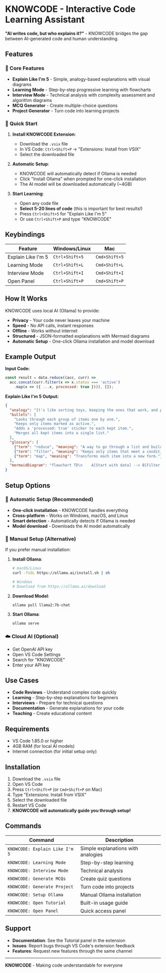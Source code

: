 # KNOWCODE - Interactive Code Learning Assistant

**"AI writes code, but who explains it?"** - KNOWCODE bridges the gap between AI-generated code and human understanding.

## Features

### 🎯 Core Features
- **Explain Like I'm 5** - Simple, analogy-based explanations with visual diagrams
- **Learning Mode** - Step-by-step progressive learning with flowcharts
- **Interview Mode** - Technical analysis with complexity assessment and algorithm diagrams
- **MCQ Generator** - Create multiple-choice questions
- **Project Generator** - Turn code into learning projects

### 🚀 Quick Start
1. **Install KNOWCODE Extension**:
   - Download the `.vsix` file
   - In VS Code: `Ctrl+Shift+P` → "Extensions: Install from VSIX"
   - Select the downloaded file

2. **Automatic Setup**:
   - KNOWCODE will automatically detect if Ollama is needed
   - Click "Install Ollama" when prompted for one-click installation
   - The AI model will be downloaded automatically (~4GB)

3. **Start Learning**:
   - Open any code file
   - **Select 5-20 lines of code** (this is important for best results!)
   - Press `Ctrl+Shift+5` for "Explain Like I'm 5"
   - Or use `Ctrl+Shift+P` and type "KNOWCODE"

## Keybindings

| Feature | Windows/Linux | Mac |
|---------|---------------|-----|
| Explain Like I'm 5 | `Ctrl+Shift+5` | `Cmd+Shift+5` |
| Learning Mode | `Ctrl+Shift+L` | `Cmd+Shift+L` |
| Interview Mode | `Ctrl+Shift+I` | `Cmd+Shift+I` |
| Open Panel | `Ctrl+Shift+P` | `Cmd+Shift+P` |

## How It Works

KNOWCODE uses local AI (Ollama) to provide:
- **Privacy** - Your code never leaves your machine
- **Speed** - No API calls, instant responses
- **Offline** - Works without internet
- **Structured** - JSON-formatted explanations with Mermaid diagrams
- **Automatic Setup** - One-click Ollama installation and model download

## Example Output

**Input Code:**
```javascript
const result = data.reduce((acc, curr) => 
  acc.concat(curr.filter(x => x.status === 'active')
    .map(x => ({ ...x, processed: true }))), []);
```

**Explain Like I'm 5 Output:**
```json
{
  "analogy": "It's like sorting toys, keeping the ones that work, and putting a sticker on them before placing them in one box.",
  "bullets": [
    "Looks through each group of items one by one.",
    "Keeps only items marked as active.",
    "Adds a 'processed: true' sticker to each kept item.",
    "Merges all kept items into a single list."
  ],
  "glossary": [
    {"term": "reduce", "meaning": "A way to go through a list and build one final result."},
    {"term": "filter", "meaning": "Keeps only items that meet a condition."},
    {"term": "map", "meaning": "Transforms each item into a new form."}
  ],
  "mermaidDiagram": "flowchart TD\n    A[Start with data] --> B[Filter active items]\n    B --> C[Add processed sticker]\n    C --> D[Merge into one list]\n    D --> E[Return result]"
}
```

## Setup Options

### 🎯 **Automatic Setup (Recommended)**
- **One-click installation** - KNOWCODE handles everything
- **Cross-platform** - Works on Windows, macOS, and Linux
- **Smart detection** - Automatically detects if Ollama is needed
- **Model download** - Downloads the AI model automatically

### 🔧 **Manual Setup (Alternative)**
If you prefer manual installation:

1. **Install Ollama**:
   ```bash
   # macOS/Linux
   curl -fsSL https://ollama.ai/install.sh | sh
   
   # Windows
   # Download from https://ollama.ai/download
   ```

2. **Download Model**:
   ```bash
   ollama pull llama2:7b-chat
   ```

3. **Start Ollama**:
   ```bash
   ollama serve
   ```

### ☁️ **Cloud AI (Optional)**
- Get OpenAI API key
- Open VS Code Settings
- Search for "KNOWCODE"
- Enter your API key

## Use Cases

- **Code Reviews** - Understand complex code quickly
- **Learning** - Step-by-step explanations for beginners
- **Interviews** - Prepare for technical questions
- **Documentation** - Generate explanations for your code
- **Teaching** - Create educational content

## Requirements

- VS Code 1.85.0 or higher
- 4GB RAM (for local AI models)
- Internet connection (for initial setup only)

## Installation

1. Download the `.vsix` file
2. Open VS Code
3. Press `Ctrl+Shift+P` (or `Cmd+Shift+P` on Mac)
4. Type "Extensions: Install from VSIX"
5. Select the downloaded file
6. Restart VS Code
7. **KNOWCODE will automatically guide you through setup!**

## Commands

| Command | Description |
|---------|-------------|
| `KNOWCODE: Explain Like I'm 5` | Simple explanations with analogies |
| `KNOWCODE: Learning Mode` | Step-by-step learning |
| `KNOWCODE: Interview Mode` | Technical analysis |
| `KNOWCODE: Generate MCQs` | Create quiz questions |
| `KNOWCODE: Generate Project` | Turn code into projects |
| `KNOWCODE: Setup Ollama` | Manual Ollama installation |
| `KNOWCODE: Open Tutorial` | Built-in usage guide |
| `KNOWCODE: Open Panel` | Quick access panel |

## Support

- **Documentation**: See the Tutorial panel in the extension
- **Issues**: Report bugs through VS Code's extension feedback
- **Features**: Request new features through the same channel

---

**KNOWCODE** - Making code understandable for everyone 
